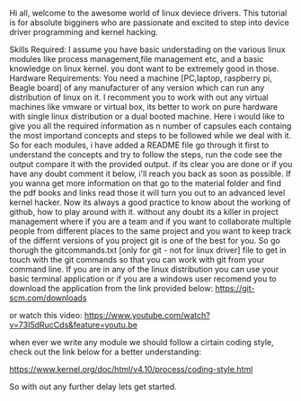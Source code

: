 Hi all, welcome to the awesome world of linux deviece drivers. This tutorial is for absolute bigginers who are passionate and excited to step into device driver programming and kernel hacking.

Skills Required:
 I assume you have basic understading on the various linux modules like process management,file management etc, and a basic knowledge on linux kernel. you dont want to be extremely good in those.
Hardware Requirements:
	You need a machine [PC,laptop, raspberry pi, Beagle board] of any manufacturer of any version which can run any distribution of linux on it. I recomment you to work with out any virtual machines like vmware or virtual box, its better to work on pure hardware with single linux distribution or a dual booted machine.
	Here i would like to give you all the required information as n number of capsules each containg the most importand concepts and steps to be followed while we deal with it. So for each modules, i have added a README file go through it first to understand the concepts and try to follow the steps, run the code see the output compare it with the provided output. if its clear you are done or if you have any doubt comment it below, i'll reach you back as soon as possible. If you wanna get more information on that go to the material folder and find the pdf books and links read those it will turn you out to an advanced level kernel hacker.
	Now its always a good practice to know about the working of github, how to play around with it. without any doubt its a killer in project management where if you are a team and if you want to collaborate multiple people from different places to the same project and you want to keep track of the differnt versions of you project git is one of the best for you.
	So go thorugh the gitcommands.txt [only for git - not for linux driver] file to get in touch with the git commands so that you can work with git from your command line. If you are in any of the linux distribution you can use your basic terminal application or if you are a windows user recomend you to download the application from the link provided below:
https://git-scm.com/downloads

or watch this video:
https://www.youtube.com/watch?v=73I5dRucCds&feature=youtu.be

when ever we write any module we should follow a cirtain coding style, check out the link below for a better understanding:

https://www.kernel.org/doc/html/v4.10/process/coding-style.html

So with out any further delay lets get started.